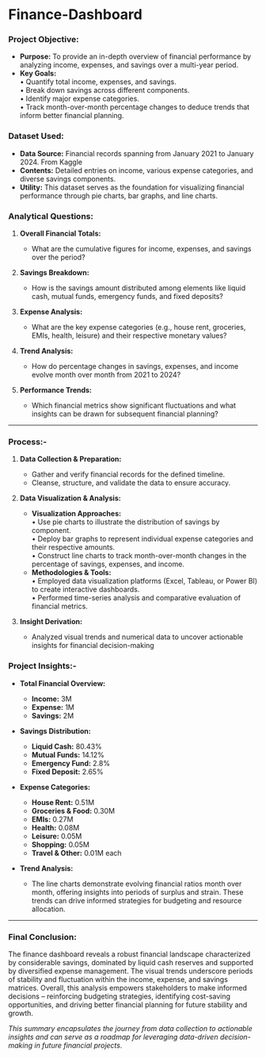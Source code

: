 # Finance-Dashboard

### Project Objective:

- **Purpose:** To provide an in-depth overview of financial performance by analyzing income, expenses, and savings over a multi-year period.
- **Key Goals:**  
  • Quantify total income, expenses, and savings.  
  • Break down savings across different components.  
  • Identify major expense categories.  
  • Track month-over-month percentage changes to deduce trends that inform better financial planning.

### Dataset Used:

- **Data Source:** Financial records spanning from January 2021 to January 2024. From Kaggle 
- **Contents:** Detailed entries on income, various expense categories, and diverse savings components.  
- **Utility:** This dataset serves as the foundation for visualizing financial performance through pie charts, bar graphs, and line charts.

### Analytical Questions:

1. **Overall Financial Totals:**  
   - What are the cumulative figures for income, expenses, and savings over the period?

2. **Savings Breakdown:**  
   - How is the savings amount distributed among elements like liquid cash, mutual funds, emergency funds, and fixed deposits?

3. **Expense Analysis:**  
   - What are the key expense categories (e.g., house rent, groceries, EMIs, health, leisure) and their respective monetary values?

4. **Trend Analysis:**  
   - How do percentage changes in savings, expenses, and income evolve month over month from 2021 to 2024?

5. **Performance Trends:**  
   - Which financial metrics show significant fluctuations and what insights can be drawn for subsequent financial planning?

---

### Process:-

1. **Data Collection & Preparation:**
   - Gather and verify financial records for the defined timeline.
   - Cleanse, structure, and validate the data to ensure accuracy.

2. **Data Visualization & Analysis:**
   - **Visualization Approaches:**  
     • Use pie charts to illustrate the distribution of savings by component.  
     • Deploy bar graphs to represent individual expense categories and their respective amounts.  
     • Construct line charts to track month-over-month changes in the percentage of savings, expenses, and income.
   - **Methodologies & Tools:**  
     • Employed data visualization platforms (Excel, Tableau, or Power BI) to create interactive dashboards.  
     • Performed time-series analysis and comparative evaluation of financial metrics.

3. **Insight Derivation:**
   - Analyzed visual trends and numerical data to uncover actionable insights for financial decision-making

### Project Insights:-

- **Total Financial Overview:**  
  - **Income:** 3M  
  - **Expense:** 1M  
  - **Savings:** 2M

- **Savings Distribution:**  
  - **Liquid Cash:** 80.43%  
  - **Mutual Funds:** 14.12%  
  - **Emergency Fund:** 2.8%  
  - **Fixed Deposit:** 2.65%

- **Expense Categories:**  
  - **House Rent:** 0.51M  
  - **Groceries & Food:** 0.30M  
  - **EMIs:** 0.27M  
  - **Health:** 0.08M  
  - **Leisure:** 0.05M  
  - **Shopping:** 0.05M  
  - **Travel & Other:** 0.01M each

- **Trend Analysis:**  
  - The line charts demonstrate evolving financial ratios month over month, offering insights into periods of surplus and strain. These trends can drive informed strategies for budgeting and resource allocation.

---

### Final Conclusion:

The finance dashboard reveals a robust financial landscape characterized by considerable savings, dominated by liquid cash reserves and supported by diversified expense management. The visual trends underscore periods of stability and fluctuation within the income, expense, and savings matrices. Overall, this analysis empowers stakeholders to make informed decisions – reinforcing budgeting strategies, identifying cost-saving opportunities, and driving better financial planning for future stability and growth.

*This summary encapsulates the journey from data collection to actionable insights and can serve as a roadmap for leveraging data-driven decision-making in future financial projects.*








